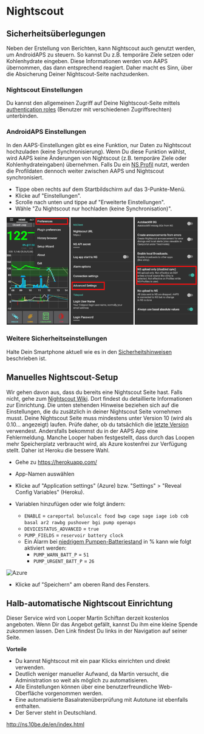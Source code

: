 # Nightscout

## Sicherheitsüberlegungen

Neben der Erstellung von Berichten, kann Nightscout auch genutzt werden, um AndroidAPS zu steuern. So kannst Du z.B. temporäre Ziele setzen oder Kohlenhydrate eingeben. Diese Informationen werden von AAPS übernommen, das dann entsprechend reagiert. Daher macht es Sinn, über die Absicherung Deiner Nightscout-Seite nachzudenken.

### Nightscout Einstellungen

Du kannst den allgemeinen Zugriff auf Deine Nightscout-Seite mittels [authentication roles](http://www.nightscout.info/wiki/welcome/website-features/0-9-features/authentication-roles) (Benutzer mit verschiedenen Zugriffsrechten) unterbinden.

### AndroidAPS Einstellungen

In den AAPS-Einstellungen gibt es eine Funktion, nur Daten zu Nightscout hochzuladen (keine Synchronisierung). Wenn Du diese Funktion wählst, wird AAPS keine Änderungen von Nightscout (z.B. temporäre Ziele oder Kohlenhydrateingaben) übernehmen. Falls Du ein [NS Profil](../Configuration/Config-Builder#ns-profile) nutzt, werden die Profildaten dennoch weiter zwischen AAPS und Nightscout synchronisiert.

* Tippe oben rechts auf dem Startbildschirm auf das 3-Punkte-Menü.
* Klicke auf "Einstellungen".
* Scrolle nach unten und tippe auf "Erweiterte Einstellungen".
* Wähle "Zu Nightscout nur hochladen (keine Synchronisation)".

![Nightscout nur Daten hochladen](../images/NSsafety.png)

### Weitere Sicherheitseinstellungen

Halte Dein Smartphone aktuell wie es in den [Sicherheitshinweisen](../Getting-Started/Safety-first.rst) beschrieben ist.

## Manuelles Nightscout-Setup

Wir gehen davon aus, dass du bereits eine Nightscout Seite hast. Falls nicht, gehe zum [Nightscout Wiki](http://nightscout.github.io/nightscout/new_user/). Dort findest du detaillierte Informationen zur Einrichtung. Die unten stehenden Hinweise beziehen sich auf die Einstellungen, die du zusätzlich in deiner Nightscout Seite vornehmen musst. Deine Nightscout Seite muss mindestens unter Version 10 (wird als 0.10... angezeigt) laufen. Prüfe daher, ob du tatsächlich die [letzte Version](http://www.nightscout.info/wiki/welcome/how-to-update-to-latest-cgm-remote-monitor-aka-cookie) verwendest. Andersfalls bekommst du in der AAPS App eine Fehlermeldung. Manche Looper haben festgestellt, dass durch das Loopen mehr Speicherplatz verbraucht wird, als Azure kostenfrei zur Verfügung stellt. Daher ist Heroku die bessere Wahl.

* Gehe zu https://herokuapp.com/

* App-Namen auswählen

* Klicke auf "Application settings" (Azure) bzw. "Settings" > "Reveal Config Variables" (Heroku).

* Variablen hinzufügen oder wie folgt ändern:
  
  * `ENABLE` = `careportal boluscalc food bwp cage sage iage iob cob basal ar2 rawbg pushover bgi pump openaps`
  * `DEVICESTATUS_ADVANCED` = `true`
  * `PUMP_FIELDS` = `reservoir battery clock`
  * Ein Alarm bei [niedrigem Pumpen-Batteriestand](https://github.com/nightscout/cgm-remote-monitor#pump-pump-monitoring) in % kann wie folgt aktiviert werden: 
    * `PUMP_WARN_BATT_P` = `51`
    * `PUMP_URGENT_BATT_P` = `26` 

![Azure](../../images/nightscout1.png)

* Klicke auf "Speichern" am oberen Rand des Fensters.

## Halb-automatische Nightscout Einrichtung

Dieser Service wird von Looper Martin Schiftan derzeit kostenlos angeboten. Wenn Dir das Angebot gefällt, kannst Du ihm eine kleine Spende zukommen lassen. Den Link findest Du links in der Navigation auf seiner Seite.

**Vorteile**

* Du kannst Nightscout mit ein paar Klicks einrichten und direkt verwenden. 
* Deutlich weniger manueller Aufwand, da Martin versucht, die Administration so weit als möglich zu automatisieren.
* Alle Einstellungen können über eine benutzerfreundliche Web-Oberfläche vorgenommen werden. 
* Eine automatisierte Basalratenüberprüfung mit Autotune ist ebenfalls enthalten. 
* Der Server steht in Deutschland.

<http://ns.10be.de/en/index.html>